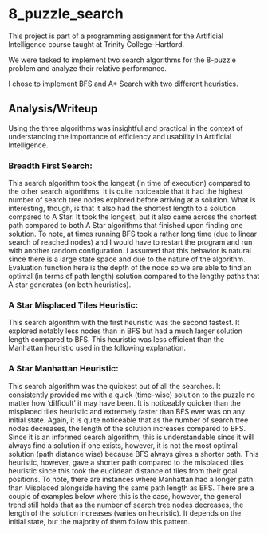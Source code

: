 # 8_puzzle_search

This project is part of a programming assignment for the Artificial Intelligence course taught at Trinity College-Hartford.

We were tasked to implement two search algorithms for the 8-puzzle problem and analyze their relative performance.

I chose to implement BFS and A* Search with two different heuristics. 

## Analysis/Writeup

Using the three algorithms was insightful and practical in the context of understanding the importance of efficiency
and usability in Artificial Intelligence.

### Breadth First Search:
  
  This search algorithm took the longest (in time of execution) compared to the other search
algorithms. It is quite noticeable that it had the highest number of search tree nodes explored
before arriving at a solution. What is interesting, though, is that it also had the shortest length to a
solution compared to A Star. It took the longest, but it also came across the shortest path compared
to both A Star algorithms that finished upon finding one solution. To note, at times running BFS took
a rather long time (due to linear search of reached nodes) and I would have to restart the program
and run with another random configuration. I assumed that this behavior is natural since there is a
large state space and due to the nature of the algorithm. Evaluation function here is the depth of
the node so we are able to find an optimal (in terms of path length) solution compared to the
lengthy paths that A star generates (on both heuristics).

### A Star Misplaced Tiles Heuristic:

  This search algorithm with the first heuristic was the second fastest. It explored notably less nodes
than in BFS but had a much larger solution length compared to BFS. This heuristic was less
efficient than the Manhattan heuristic used in the following explanation.

### A Star Manhattan Heuristic:

  This search algorithm was the quickest out of all the searches. It consistently provided me with a
quick (time-wise) solution to the puzzle no matter how ‘difficult’ it may have been. It is noticeably
quicker than the misplaced tiles heuristic and extremely faster than BFS ever was on any initial
state. Again, it is quite noticeable that as the number of search tree nodes decreases, the length of
the solution increases compared to BFS. Since it is an informed search algorithm, this is
understandable since it will always find a solution if one exists, however, it is not the most optimal
solution (path distance wise) because BFS always gives a shorter path. This heuristic, however,
gave a shorter path compared to the misplaced tiles heuristic since this took the euclidean distance
of tiles from their goal positions. To note, there are instances where Manhattan had a longer path
than Misplaced alongside having the same path length as BFS. There are a couple of examples
below where this is the case, however, the general trend still holds that as the number of search
tree nodes decreases, the length of the solution increases (varies on heuristic). It depends on the
initial state, but the majority of them follow this pattern.
